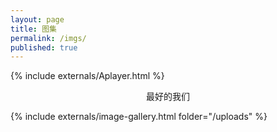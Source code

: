 ```yaml
---
layout: page
title: 图集
permalink: /imgs/
published: true
---
```


<div class="page">


{% include externals/Aplayer.html %}



<center>最好的我们</center>

{% include externals/image-gallery.html folder="/uploads" %}

</div>
